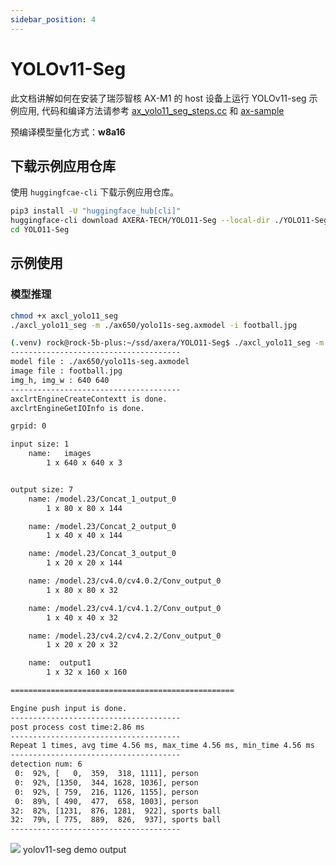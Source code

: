 ```yaml
---
sidebar_position: 4
---
```


# YOLOv11-Seg

此文档讲解如何在安装了瑞莎智核 AX-M1 的 host 设备上运行 YOLOv11-seg 示例应用, 代码和编译方法请参考 [ax_yolo11_seg_steps.cc](https://github.com/AXERA-TECH/axcl-samples/blob/main/examples/axcl/ax_yolo11_seg_steps.cc) 和 [ax-sample](https://github.com/AXERA-TECH/axcl-samples)

预编译模型量化方式：**w8a16**

## 下载示例应用仓库

使用 `huggingfcae-cli` 下载示例应用仓库。

<NewCodeBlock tip="Host" type="Device">

```bash
pip3 install -U "huggingface_hub[cli]"
huggingface-cli download AXERA-TECH/YOLO11-Seg --local-dir ./YOLO11-Seg
cd YOLO11-Seg
```

</NewCodeBlock>

## 示例使用

### 模型推理

<NewCodeBlock tip="Host" type="Device">

```bash
chmod +x axcl_yolo11_seg
./axcl_yolo11_seg -m ./ax650/yolo11s-seg.axmodel -i football.jpg
```

</NewCodeBlock>

```bash
(.venv) rock@rock-5b-plus:~/ssd/axera/YOLO11-Seg$ ./axcl_yolo11_seg -m ./ax650/yolo11s-seg.axmodel -i football.jpg
--------------------------------------
model file : ./ax650/yolo11s-seg.axmodel
image file : football.jpg
img_h, img_w : 640 640
--------------------------------------
axclrtEngineCreateContextt is done.
axclrtEngineGetIOInfo is done.

grpid: 0

input size: 1
    name:   images
        1 x 640 x 640 x 3


output size: 7
    name: /model.23/Concat_1_output_0
        1 x 80 x 80 x 144

    name: /model.23/Concat_2_output_0
        1 x 40 x 40 x 144

    name: /model.23/Concat_3_output_0
        1 x 20 x 20 x 144

    name: /model.23/cv4.0/cv4.0.2/Conv_output_0
        1 x 80 x 80 x 32

    name: /model.23/cv4.1/cv4.1.2/Conv_output_0
        1 x 40 x 40 x 32

    name: /model.23/cv4.2/cv4.2.2/Conv_output_0
        1 x 20 x 20 x 32

    name:  output1
        1 x 32 x 160 x 160

==================================================

Engine push input is done.
--------------------------------------
post process cost time:2.86 ms
--------------------------------------
Repeat 1 times, avg time 4.56 ms, max_time 4.56 ms, min_time 4.56 ms
--------------------------------------
detection num: 6
 0:  92%, [   0,  359,  318, 1111], person
 0:  92%, [1350,  344, 1628, 1036], person
 0:  92%, [ 759,  216, 1126, 1155], person
 0:  89%, [ 490,  477,  658, 1003], person
32:  82%, [1231,  876, 1281,  922], sports ball
32:  79%, [ 775,  889,  826,  937], sports ball
--------------------------------------
```

<div style={{textAlign: 'center'}}>
   <img src="/img/aicore-ax-m1/yolo11_seg_out.webp"/>
   yolov11-seg demo output
</div>
